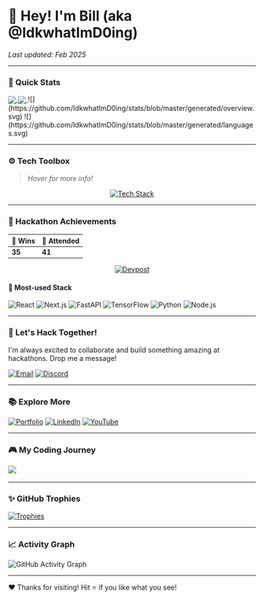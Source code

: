 # 👋 Hey! I'm Bill (aka @IdkwhatImD0ing)

_Last updated: Feb 2025_

---

### 🚀 Quick Stats

<a href="https://github.com/IdkwhatImD0ing">
  <img align="center" src="https://github-readme-stats.vercel.app/api?username=IdkwhatImD0ing&show_icons=true&theme=dark&hide_border=true&count_private=true&bg_color=0D1117" />
</a>
<a href="https://github.com/IdkwhatImD0ing">
  <img align="center" src="https://github-readme-stats.vercel.app/api/top-langs/?username=IdkwhatImD0ing&layout=compact&theme=dark&hide_border=true&bg_color=0D1117" />
</a>
![](https://github.com/IdkwhatImD0ing/stats/blob/master/generated/overview.svg)
![](https://github.com/IdkwhatImD0ing/stats/blob/master/generated/languages.svg)

---

### ⚙️ Tech Toolbox

> _Hover for more info!_

<div align="center">

[![Tech Stack](https://skillicons.dev/icons?i=python,typescript,cpp,java,dart,haskell,react,nextjs,vue,tailwind,materialui,fastapi,flask,firebase,postgres,milvus,tensorflow,keras,opencv,d3,matplotlib)](https://github.com/IdkwhatImD0ing)

</div>

---

### 🏅 Hackathon Achievements

<div align="center">

| 🥇 Wins | 📅 Attended |
| ------- | ------------ |
| **35**  | **41**       |

[![Devpost](https://img.shields.io/badge/Devpost%20Profile-Explore-003E54?style=for-the-badge&logo=devpost&logoColor=white)](https://devpost.com/IdkwhatImD0ing)

</div>

#### 🌟 Most-used Stack

![React](https://skillicons.dev/icons?i=react)
![Next.js](https://skillicons.dev/icons?i=nextjs)
![FastAPI](https://skillicons.dev/icons?i=fastapi)
![TensorFlow](https://skillicons.dev/icons?i=tensorflow)
![Python](https://skillicons.dev/icons?i=python)
![Node.js](https://skillicons.dev/icons?i=nodejs)

---

### 🤝 Let's Hack Together!

I'm always excited to collaborate and build something amazing at hackathons. Drop me a message!

[![Email](https://img.shields.io/badge/Email-Me-red?style=for-the-badge&logo=gmail&logoColor=white)](mailto:jzhang71@usc.edu)
[![Discord](https://img.shields.io/badge/Discord-Chat-7289DA?style=for-the-badge&logo=discord&logoColor=white)](https://discord.com/users/Art3m1s%230001)

---

### 📚 Explore More

[![Portfolio](https://img.shields.io/badge/Portfolio-Check%20it%20out-0077B5?style=for-the-badge&logo=buffer&logoColor=white)](https://art3m1s.me/)
[![LinkedIn](https://img.shields.io/badge/LinkedIn-Connect-0077B5?style=for-the-badge&logo=linkedin&logoColor=white)](https://linkedin.com/in/bill-zhang1)
[![YouTube](https://img.shields.io/badge/YouTube-Subscribe-red?style=for-the-badge&logo=youtube&logoColor=white)](https://youtube.com/@IdkwhatImD0ing)

---

### 🎮 My Coding Journey

![](https://github.com/IdkwhatImD0ing/IdkwhatImD0ing/raw/output/github-contribution-grid-snake.svg)

---

### ✨ GitHub Trophies

[![Trophies](https://github-profile-trophy.vercel.app/?username=IdkwhatImD0ing&theme=darkhub&no-frame=true&column=7)](https://github.com/IdkwhatImD0ing)

---

### 📈 Activity Graph

![GitHub Activity Graph](https://github-readme-activity-graph.cyclic.app/graph?username=IdkwhatImD0ing&bg_color=0D1117&color=8B949E&line=58A6FF&point=58A6FF&area=true&hide_border=true)

---

❤️ Thanks for visiting! Hit ⭐ if you like what you see!

